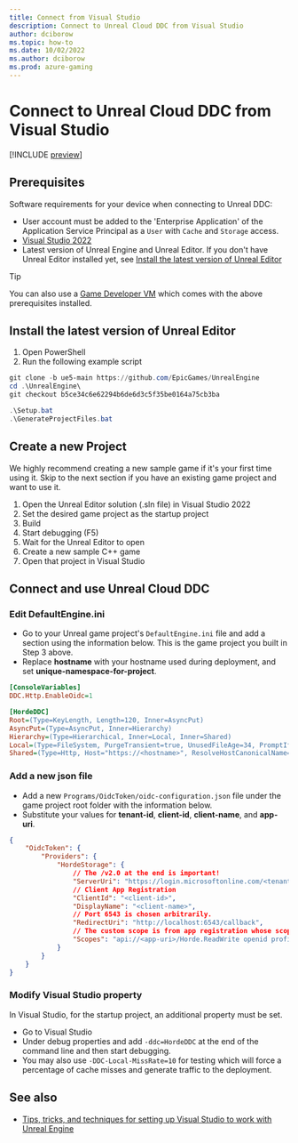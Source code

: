 ```yaml
---
title: Connect from Visual Studio
description: Connect to Unreal Cloud DDC from Visual Studio  
author: dciborow
ms.topic: how-to
ms.date: 10/02/2022
ms.author: dciborow
ms.prod: azure-gaming
---
```


# Connect to Unreal Cloud DDC from Visual Studio

[!INCLUDE [preview](./includes/preview.md)]

## Prerequisites

Software requirements for your device when connecting to Unreal DDC:

* User account must be added to the 'Enterprise Application' of the Application Service Principal as a `User` with `Cache` and `Storage` access.
* <a href="https://www.visualstudio.com/downloads/" target="_blank">Visual Studio 2022</a>
* Latest version of Unreal Engine and Unreal Editor. If you don't have Unreal Editor installed yet, see [Install the latest version of Unreal Editor](#install-the-latest-version-of-unreal-editor)

> [!TIP]
> You can also use a [Game Developer VM](integrate-with-gdvm.md) which comes with the above prerequisites installed.

## Install the latest version of Unreal Editor

1. Open PowerShell
1. Run the following example script

```powershell
git clone -b ue5-main https://github.com/EpicGames/UnrealEngine
cd .\UnrealEngine\
git checkout b5ce34c6e62294b6de6d3c5f35be0164a75cb3ba

.\Setup.bat
.\GenerateProjectFiles.bat
```

## Create a new Project

We highly recommend creating a new sample game if it's your first time using it. Skip to the next section if you have an existing game project and want to use it.

1. Open the Unreal Editor solution (.sln file) in Visual Studio 2022
1. Set the desired game project as the startup project
1. Build
1. Start debugging (F5)
1. Wait for the Unreal Editor to open
1. Create a new sample C++ game
1. Open that project in Visual Studio

## Connect and use Unreal Cloud DDC

### Edit DefaultEngine.ini

* Go to your Unreal game project's `DefaultEngine.ini` file and add a section using the information below. This is the game project you built in Step 3 above.
* Replace **hostname** with your hostname used during deployment, and set **unique-namespace-for-project**.

```ini
[ConsoleVariables]
DDC.Http.EnableOidc=1

[HordeDDC]
Root=(Type=KeyLength, Length=120, Inner=AsyncPut)
AsyncPut=(Type=AsyncPut, Inner=Hierarchy)
Hierarchy=(Type=Hierarchical, Inner=Local, Inner=Shared)
Local=(Type=FileSystem, PurgeTransient=true, UnusedFileAge=34, PromptIfMissing=true, Path=%ENGINEDIR%DerivedDataCache, EnvPathOverride=UE-LocalDataCachePath, EditorOverrideSetting=LocalDerivedDataCache)
Shared=(Type=Http, Host="https://<hostname>", ResolveHostCanonicalName=false, EnvHostOverride="UE-CloudDataCacheHost", CommandLineHostOverride=CloudDataCacheHost, Namespace="jupiter", StructuredNamespace="<unique-namespace-for-project>", OAuthProviderIdentifier="HordeStorage", ReadOnly=false)
```

### Add a new json file

* Add a new `Programs/OidcToken/oidc-configuration.json` file under the game project root folder with the information below.
* Substitute your values for **tenant-id**, **client-id**, **client-name**, and **app-uri**.

```json
{
    "OidcToken": {
        "Providers": {
            "HordeStorage": {
                // The /v2.0 at the end is important!
                "ServerUri": "https://login.microsoftonline.com/<tenant-id>/v2.0",
                // Client App Registration
                "ClientId": "<client-id>",
                "DisplayName": "<client-name>",
                // Port 6543 is chosen arbitrarily.
                "RedirectUri": "http://localhost:6543/callback",
                // The custom scope is from app registration whose scope is requested by the client app.
                "Scopes": "api://<app-uri>/Horde.ReadWrite openid profile offline_access"
            }
        }
    }
}
```

### Modify Visual Studio property

In Visual Studio, for the startup project, an additional property must be set.

* Go to Visual Studio
* Under debug properties and add `-ddc=HordeDDC` at the end of the command line and then start debugging.
* You may also use `-DDC-Local-MissRate=10` for testing which will force a percentage of cache misses and generate traffic to the deployment.

## See also

* [Tips, tricks, and techniques for setting up Visual Studio to work with Unreal Engine](https://docs.unrealengine.com/5.0/setting-up-visual-studio-development-environment-for-cplusplus-projects-in-unreal-engine/)

